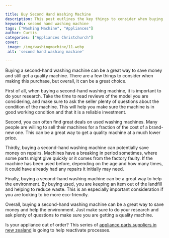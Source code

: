```yaml
---

title: Buy Second Hand Washing Machine
description: This post outlines the key things to consider when buying a second-hand washing machine, read on to find out more.
keywords: second hand washing machine
tags: ["Washing Machine", "Appliances"]
author: Curtis
categories: ["Appliances Christchurch"]
cover: 
 image: /img/washingmachine/11.webp
 alt: 'second hand washing machine'

---
```


Buying a second-hand washing machine can be a great way to save money and still get a quality machine. There are a few things to consider when making this purchase, but overall, it can be a great choice.

First of all, when buying a second-hand washing machine, it is important to do your research. Take the time to read reviews of the model you are considering, and make sure to ask the seller plenty of questions about the condition of the machine. This will help you make sure the machine is in good working condition and that it is a reliable investment.

Second, you can often find great deals on used washing machines. Many people are willing to sell their machines for a fraction of the cost of a brand-new one. This can be a great way to get a quality machine at a much lower price.

Thirdly, buying a second-hand washing machine can potentially save money on repairs. Machines have a breaking in period sometimes, where some parts might give quickly or it comes from the factory faulty. If the machine has been used before, depending on the age and how many times, it could have already had any repairs it initially may need. 

Finally, buying a second-hand washing machine can be a great way to help the environment. By buying used, you are keeping an item out of the landfill and helping to reduce waste. This is an especially important consideration if you are looking to be more eco-friendly.

Overall, buying a second-hand washing machine can be a great way to save money and help the environment. Just make sure to do your research and ask plenty of questions to make sure you are getting a quality machine.

Is your appliance out of order? This series of <a href="/pages/appliance-parts-suppliers/new-zealand/">appliance parts suppliers in new zealand</a> is going to help reactivate processes.